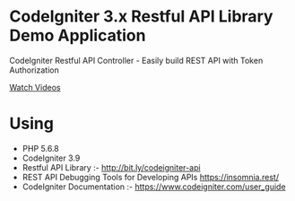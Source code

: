 # CodeIgniter 3.x Restful API Library Demo Application

CodeIgniter Restful API Controller - Easily build REST API with Token Authorization

[Watch Videos](https://www.youtube.com/watch?v=sTeyi3c3BLk&list=PLmrTMUhqzS3itcXhLWTm-NLdAArstfZ6Z)

# Using

* PHP 5.6.8
* CodeIgniter 3.9
* Restful API Library :- http://bit.ly/codeigniter-api
* REST API Debugging Tools for Developing APIs https://insomnia.rest/
* CodeIgniter Documentation :- https://www.codeigniter.com/user_guide
